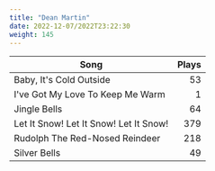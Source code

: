 ```yaml
---
title: "Dean Martin"
date: 2022-12-07/2022T23:22:30
weight: 145
---
```




 Song | Plays 
----- | -----:
Baby, It's Cold Outside | 53
I've Got My Love To Keep Me Warm | 1
Jingle Bells | 64
Let It Snow! Let It Snow! Let It Snow! | 379
Rudolph The Red-Nosed Reindeer | 218
Silver Bells | 49
